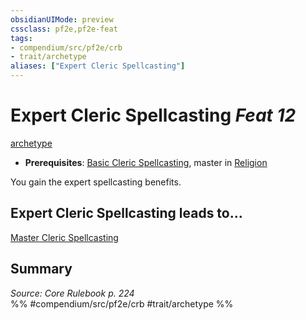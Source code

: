 ```yaml
---
obsidianUIMode: preview
cssclass: pf2e,pf2e-feat
tags:
- compendium/src/pf2e/crb
- trait/archetype
aliases: ["Expert Cleric Spellcasting"]
---
```

# Expert Cleric Spellcasting  *Feat 12*  
[archetype](../../Rules/traits/archetype.md)  

- **Prerequisites**: [Basic Cleric Spellcasting](basic-cleric-spellcasting.md), master in [Religion](../skills.md#Religion)

You gain the expert spellcasting benefits.

## Expert Cleric Spellcasting leads to...

[Master Cleric Spellcasting](master-cleric-spellcasting.md)

## Summary

*Source: Core Rulebook p. 224*  
%% #compendium/src/pf2e/crb #trait/archetype %%